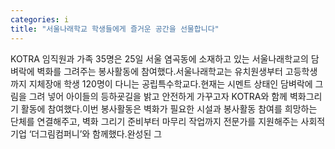 ```yaml
---
categories: i
title: "서울나래학교 학생들에게 즐거운 공간을 선물합니다"
---
```

KOTRA 임직원과 가족 35명은 25일 서울 염곡동에 소재하고 있는 서울나래학교의 담벼락에 벽화를 그려주는 봉사활동에 참여했다.서울나래학교는 유치원생부터 고등학생까지 지체장애 학생 120명이 다니는 공립특수학교다.현재는 시멘트 상태인 담벼락에 그림을 그려 넣어 아이들의 등하굣길을 밝고 안전하게 가꾸고자 KOTRA와 함께 벽화그리기 활동에 참여했다.이번 봉사활동은 벽화가 필요한 시설과 봉사활동 참여를 희망하는 단체를 연결해주고, 벽화 그리기 준비부터 마무리 작업까지 전문가를 지원해주는 사회적기업 ‘더그림컴퍼니’와 함께했다.완성된 그